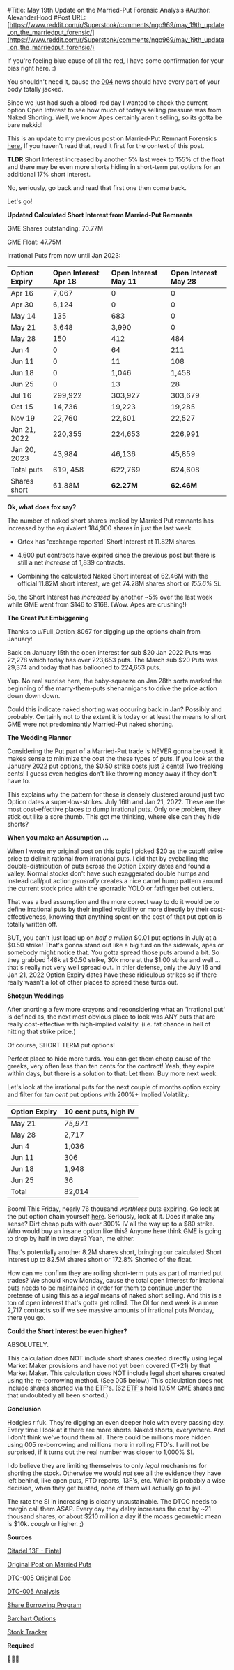 #Title: May 19th Update on the Married-Put Forensic Analysis
#Author: AlexanderHood
#Post URL: [https://www.reddit.com/r/Superstonk/comments/ngp969/may_19th_update_on_the_marriedput_forensic/](https://www.reddit.com/r/Superstonk/comments/ngp969/may_19th_update_on_the_marriedput_forensic/)


If you're feeling blue cause of all the red, I have some confirmation for your bias right here. :)

You shouldn't need it, cause the [004](https://www.sec.gov/rules/sro/occ.htm) news should have every part of your body totally jacked.

Since we just had such a blood-red day I wanted to check the current option Open Interest to see how much of todays selling pressure was from Naked Shorting. Well, we know Apes certainly aren't selling, so its gotta be bare nekkid!

This is an update to my previous post on Married-Put Remnant Forensics [here.](https://www.reddit.com/r/Superstonk/comments/nacqtm/may_update_on_the_marriedput_forensic_analysis/) If you haven't read that, read it first for the context of this post.

**TLDR** Short Interest increased by another 5% last week to 155% of the float and there may be even more shorts hiding in short-term put options for an additional 17% short interest.

No, seriously, go back and read that first one then come back.

Let's go!

**Updated Calculated Short Interest from Married-Put Remnants**

GME Shares outstanding: 70.77M

GME Float: 47.75M

Irrational Puts from now until Jan 2023:

Option Expiry | Open Interest Apr 18 | Open Interest May 11 | Open Interest May 28
:--|:--|:--|:--
Apr 16 | 7,067 | 0 | 0
Apr 30 | 6,124 | 0 | 0
May 14 | 135 | 683 | 0
May 21 | 3,648 | 3,990 | 0
May 28 | 150 | 412 | 484
Jun 4 | 0 | 64 | 211
Jun 11 | 0 | 11 | 108
Jun 18 | 0 | 1,046 | 1,458
Jun 25 | 0 | 13 | 28
Jul 16 | 299,922 | 303,927 | 303,679
Oct 15 | 14,736	| 19,223 | 19,285
Nov 19 | 22,760 | 22,601 | 22,527
Jan 21, 2022| 220,355 | 224,653 | 226,991
Jan 20, 2023 | 43,984 | 46,136 | 45,859
Total puts | 619, 458 | 622,769 | 624,608
Shares short | 61.88M | **62.27M** | **62.46M**

**Ok, what does fox say?**

The number of naked short shares implied by Married Put remnants has increased by the equivalent 184,900 shares in just the last week.

* Ortex has 'exchange reported' Short Interest at 11.82M shares.

* 4,600 put contracts have expired since the previous post but there is still a net *increase* of 1,839 contracts.

* Combining the calculated Naked Short interest of 62.46M with the official 11.82M short interest, we get 74.28M shares short or *155.6% SI*.

So, the Short Interest has *increased* by another ~5% over the last week while GME went from $146 to $168. (Wow. Apes are crushing!)


**The Great Put Embiggening**

Thanks to u/Full_Option_8067 for digging up the options chain from January! 

Back on January 15th the open interest for sub $20 Jan 2022 Puts was 22,278 which today has over 223,653 puts.
The March sub $20 Puts was 29,374 and today that has ballooned to 224,653 puts. 

Yup. No real suprise here, the baby-squeeze on Jan 28th sorta marked the beginning of the marry-them-puts shenannigans to drive the price action down down down. 

Could this indicate naked shorting was occuring back in Jan? Possibly and probably. Certainly not to the extent it is today or at least the means to short GME were not predominantly Married-Put naked shorting. 


**The Wedding Planner**

Considering the Put part of a Married-Put trade is NEVER gonna be used, it makes sense to minimize the cost the these types of puts. If you look at the January 2022 put options, the $0.50 strike costs just 2 cents! Two freaking cents! I guess even hedgies don't like throwing money away if they don't have to.

This explains why the pattern for these is densely clustered around just two Option dates a super-low-strikes. July 16th and Jan 21, 2022. These are the most cost-effective places to dump irrational puts. Only one problem, they stick out like a sore thumb. This got me thinking, where else can they hide shorts?


**When you make an Assumption ...**

When I wrote my original post on this topic I picked $20 as the cutoff strike price to delimit rational from irrational puts. I did that by eyeballing the double-distribution of puts across the Option Expiry dates and found a valley. Normal stocks don't have such exaggerated double humps and instead call/put action *generally* creates a nice camel hump pattern around the current stock price with the sporradic YOLO or fatfinger bet outliers.

That was a bad assumption and the more correct way to do it would be to define irrational puts by their implied volatility or more directly by their cost-effectiveness, knowing that anything spent on the cost of that put option is totally written off.

BUT, you can't just load up on *half a million* $0.01 put options in July at a $0.50 strike! That's gonna stand out like a big turd on the sidewalk, apes or somebody might notice that. You gotta spread those puts around a bit. So they grabbed 148k at $0.50 strike, 30k more at the $1.00 strike and well ... that's really not very well spread out. In thier defense, only the July 16 and Jan 21, 2022 Option Expiry dates have these ridiculous strikes so if there really wasn't a lot of other places to spread these turds out. 

**Shotgun Weddings**

After snorting a few more crayons and reconsidering what an 'irrational put' is defined as, the next most obvious place to look was ANY puts that are really cost-effective with high-implied volality. (i.e. fat chance in hell of hitting that strike price.)

Of course, SHORT TERM put options!

Perfect place to hide more turds. You can get them cheap cause of the greeks, very often less than ten cents for the contract! Yeah, they expire within days, but there is a solution to that: Let them. Buy more next week.

Let's look at the irrational puts for the next couple of months option expiry and filter for *ten cent* put options with 200%+ Implied Volatility:

Option Expiry |	10 cent puts, high IV
:--|:--
May 21 | *75,971*
May 28 | 2,717
Jun 4 | 1,036
Jun 11 | 306
Jun 18 | 1,948
Jun 25 | 36
Total | 82,014

Boom! This Friday, nearly 76 thousand *worthless* puts expiring. Go look at the put option chain yourself [here](https://www.barchart.com/stocks/quotes/GME/options?expiration=2021-05-21-m&moneyness=allRows). Seriously, look at it. Does it make any sense? Dirt cheap puts with over 300% IV all the way up to a $80 strike. Who would buy an insane option like this? Anyone here think GME is going to drop by half in two days? Yeah, me either. 

That's potentially another 8.2M shares short, bringing our calculated Short Interest up to 82.5M shares short or 172.8% Shorted of the float.

How can we confirm they are rolling short-term puts as part of married put trades? We should know Monday, cause the total open interest for irrational puts needs to be maintained in order for them to continue under the pretense of using this as a *legal* means of naked short selling. And this is a ton of open interest that's gotta get rolled. The OI for next week is a mere 2,717 contracts so if we see massive amounts of irrational puts Monday, there you go.

**Could the Short Interest be even higher?**

ABSOLUTELY.

This calculation does NOT include short shares created directly using legal Market Maker provisions and have not yet been covered (T+21) by that Market Maker. This calculation does NOT include legal short shares created using the re-borrowing method. (See 005 below.) This calculation does not include shares shorted via the ETF's. (62 [ETF's](https://www.etf.com/stock/GME) hold 10.5M GME shares and that undoubtedly all been shorted.)

**Conclusion**

Hedgies r fuk. They're digging an even deeper hole with every passing day. Every time I look at it there are more shorts. Naked shorts, everywhere. And I don't think we've found them all. There could be millions more hidden using 005 re-borrowing and millions more in rolling FTD's. I will not be surprised, if it turns out the real number was closer to 1,000% SI.

I do believe they are limiting themselves to only *legal* mechanisms for shorting the stock. Otherwise we would *not* see all the evidence they have left behind, like open puts, FTD reports, 13F's, etc.  Which is probably a wise decision, when they get busted, none of them will actually go to jail.

The rate the SI in increasing is clearly unsustainable. The DTCC needs to margin call them ASAP. Every day they delay increases the cost by ~21 thousand shares, or about $210 million a day if the moass geometric mean is $10k. *cough* or higher. ;)

**Sources**

[Citadel 13F - Fintel](https://fintel.io/i13f/citadel-advisors-llc/2021-03-31-0)

[Original Post on Married Puts](https://www.reddit.com/r/GME/comments/mgj0j1/the_naked_shorting_scam_revealed_lending_of/)

[DTC-005 Original Doc](https://zenodo.org/record/4718936/files/005%20-%20SEC%20SR-DTC-2021-005-2%20-%20submission%20of%20rule%20finding.pdf?download=1)

[DTC-005 Analysis](https://www.reddit.com/r/GME/comments/mi8mo9/legal_interpretation_of_the_proposed_srdtc2021005/)

[Share Borrowing Program](https://smithonstocks.com/part-7-illegal-naked-shorting-dtcc-continuous-net-settlement-and-stock-borrowing-programs-have-loopholes-that-facilitate-illegal-naked-shorting/)

[Barchart Options](https://www.barchart.com/stocks/quotes/GME/options?expiration=2021-05-21-m&moneyness=allRows)

[Stonk Tracker](https://gme.crazyawesomecompany.com)

**Required** 

🚀🚀🚀